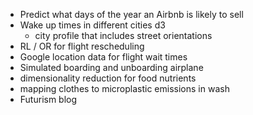- Predict what days of the year an Airbnb is likely to sell  
- Wake up times in different cities d3  
	- city profile that includes street orientations  
- RL / OR for flight rescheduling  
- Google location data for flight wait times  
- Simulated boarding and unboarding airplane  
- dimensionality reduction for food nutrients  
- mapping clothes to microplastic emissions in wash  
- Futurism blog